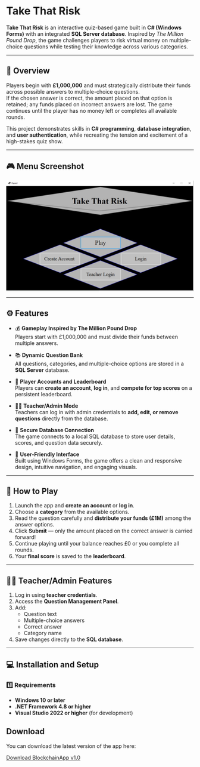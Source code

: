 # Take That Risk

**Take That Risk** is an interactive quiz-based game built in **C# (Windows Forms)** with an integrated **SQL Server database**. Inspired by *The Million Pound Drop*, the game challenges players to risk virtual money on multiple-choice questions while testing their knowledge across various categories.

---

## 🧩 Overview

Players begin with **£1,000,000** and must strategically distribute their funds across possible answers to multiple-choice questions.  
If the chosen answer is correct, the amount placed on that option is retained; any funds placed on incorrect answers are lost. The game continues until the player has no money left or completes all available rounds.

This project demonstrates skills in **C# programming**, **database integration**, and **user authentication**, while recreating the tension and excitement of a high-stakes quiz show.

---

## 🎮 Menu Screenshot

![Take That Risk Gameplay](MainMenuScreenshot.jpg)

---

## ⚙️ Features

- 💰 **Gameplay Inspired by The Million Pound Drop**  
  Players start with £1,000,000 and must divide their funds between multiple answers.

- 📚 **Dynamic Question Bank**  
  All questions, categories, and multiple-choice options are stored in a **SQL Server** database.

- 👤 **Player Accounts and Leaderboard**  
  Players can **create an account**, **log in**, and **compete for top scores** on a persistent leaderboard.

- 🧑‍🏫 **Teacher/Admin Mode**  
  Teachers can log in with admin credentials to **add, edit, or remove questions** directly from the database.

- 💾 **Secure Database Connection**  
  The game connects to a local SQL database to store user details, scores, and question data securely.

- 🎨 **User-Friendly Interface**  
  Built using Windows Forms, the game offers a clean and responsive design, intuitive navigation, and engaging visuals.

---

## 🧠 How to Play

1. Launch the app and **create an account** or **log in**.
2. Choose a **category** from the available options.
3. Read the question carefully and **distribute your funds (£1M)** among the answer options.
4. Click **Submit** — only the amount placed on the correct answer is carried forward!
5. Continue playing until your balance reaches £0 or you complete all rounds.
6. Your **final score** is saved to the **leaderboard**.

---

## 🧑‍🏫 Teacher/Admin Features

1. Log in using **teacher credentials**.
2. Access the **Question Management Panel**.
3. Add:
   - Question text
   - Multiple-choice answers
   - Correct answer
   - Category name
4. Save changes directly to the **SQL database**.

---

## 💻 Installation and Setup

### 1️⃣ Requirements

- **Windows 10 or later**
- **.NET Framework 4.8 or higher**
- **Visual Studio 2022 or higher** (for development)

## Download

You can download the latest version of the app here:

[Download BlockchainApp v1.0](https://github.com/takieddine17/Take-That-Risk/releases/download/v1.0/TTR.Test.exe)
